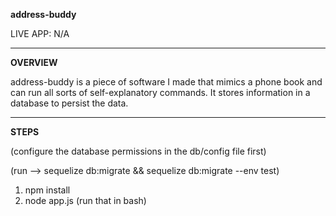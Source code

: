 **address-buddy**

LIVE APP: N/A

---
**OVERVIEW**

address-buddy is a piece of software I made that mimics a phone book and can run all sorts of self-explanatory commands. It stores information in a database to persist the data.

---
**STEPS**

(configure the database permissions in the db/config file first)

(run --> sequelize db:migrate && sequelize db:migrate --env test)

1. npm install
2. node app.js (run that in bash)
